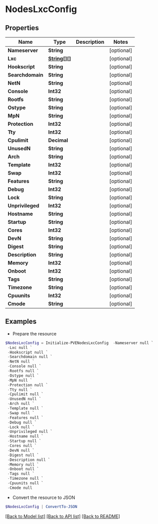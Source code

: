# NodesLxcConfig
## Properties

Name | Type | Description | Notes
------------ | ------------- | ------------- | -------------
**Nameserver** | **String** |  | [optional] 
**Lxc** | [**String[][]**](Array.md) |  | [optional] 
**Hookscript** | **String** |  | [optional] 
**Searchdomain** | **String** |  | [optional] 
**NetN** | **String** |  | [optional] 
**Console** | **Int32** |  | [optional] 
**Rootfs** | **String** |  | [optional] 
**Ostype** | **String** |  | [optional] 
**MpN** | **String** |  | [optional] 
**Protection** | **Int32** |  | [optional] 
**Tty** | **Int32** |  | [optional] 
**Cpulimit** | **Decimal** |  | [optional] 
**UnusedN** | **String** |  | [optional] 
**Arch** | **String** |  | [optional] 
**Template** | **Int32** |  | [optional] 
**Swap** | **Int32** |  | [optional] 
**Features** | **String** |  | [optional] 
**Debug** | **Int32** |  | [optional] 
**Lock** | **String** |  | [optional] 
**Unprivileged** | **Int32** |  | [optional] 
**Hostname** | **String** |  | [optional] 
**Startup** | **String** |  | [optional] 
**Cores** | **Int32** |  | [optional] 
**DevN** | **String** |  | [optional] 
**Digest** | **String** |  | [optional] 
**Description** | **String** |  | [optional] 
**Memory** | **Int32** |  | [optional] 
**Onboot** | **Int32** |  | [optional] 
**Tags** | **String** |  | [optional] 
**Timezone** | **String** |  | [optional] 
**Cpuunits** | **Int32** |  | [optional] 
**Cmode** | **String** |  | [optional] 

## Examples

- Prepare the resource
```powershell
$NodesLxcConfig = Initialize-PVENodesLxcConfig  -Nameserver null `
 -Lxc null `
 -Hookscript null `
 -Searchdomain null `
 -NetN null `
 -Console null `
 -Rootfs null `
 -Ostype null `
 -MpN null `
 -Protection null `
 -Tty null `
 -Cpulimit null `
 -UnusedN null `
 -Arch null `
 -Template null `
 -Swap null `
 -Features null `
 -Debug null `
 -Lock null `
 -Unprivileged null `
 -Hostname null `
 -Startup null `
 -Cores null `
 -DevN null `
 -Digest null `
 -Description null `
 -Memory null `
 -Onboot null `
 -Tags null `
 -Timezone null `
 -Cpuunits null `
 -Cmode null
```

- Convert the resource to JSON
```powershell
$NodesLxcConfig | ConvertTo-JSON
```

[[Back to Model list]](../README.md#documentation-for-models) [[Back to API list]](../README.md#documentation-for-api-endpoints) [[Back to README]](../README.md)

